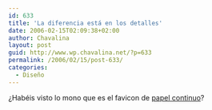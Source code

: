 ```yaml
---
id: 633
title: 'La diferencia está en los detalles'
date: 2006-02-15T02:09:38+02:00
author: Chavalina
layout: post
guid: http://www.wp.chavalina.net/?p=633
permalink: /2006/02/15/post-633/
categories:
  - Diseño
---
```

&iquest;Habéis visto lo mono que es el favicon de <a href="http://www.papelcontinuo.net/" target="_blank">papel continuo</a>?